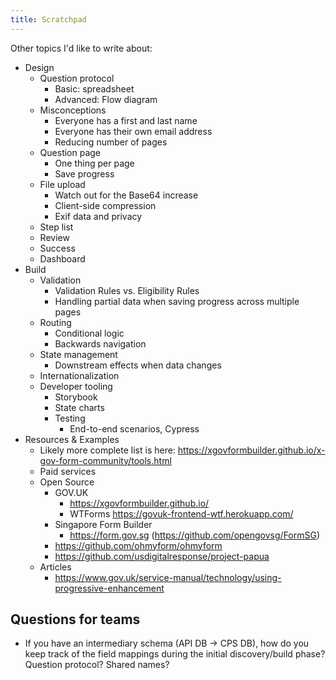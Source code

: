 ```yaml
---
title: Scratchpad
---
```


Other topics I'd like to write about:

- Design
  - Question protocol
    - Basic: spreadsheet
    - Advanced: Flow diagram
  - Misconceptions
    - Everyone has a first and last name
    - Everyone has their own email address
    - Reducing number of pages
  - Question page
    - One thing per page
    - Save progress
  - File upload
    - Watch out for the Base64 increase
    - Client-side compression
    - Exif data and privacy
  - Step list
  - Review
  - Success
  - Dashboard
- Build
  - Validation
    - Validation Rules vs. Eligibility Rules
    - Handling partial data when saving progress across multiple pages
  - Routing
    - Conditional logic
    - Backwards navigation
  - State management
    - Downstream effects when data changes
  - Internationalization
  - Developer tooling
    - Storybook
    - State charts
    - Testing
      - End-to-end scenarios, Cypress
- Resources & Examples
  - Likely more complete list is here: https://xgovformbuilder.github.io/x-gov-form-community/tools.html
  - Paid services
  - Open Source
    - GOV.UK
      - https://xgovformbuilder.github.io/
      - WTForms https://govuk-frontend-wtf.herokuapp.com/
    - Singapore Form Builder
      - https://form.gov.sg (https://github.com/opengovsg/FormSG)
    - https://github.com/ohmyform/ohmyform
    - https://github.com/usdigitalresponse/project-papua
  - Articles
    - https://www.gov.uk/service-manual/technology/using-progressive-enhancement

## Questions for teams

- If you have an intermediary schema (API DB -> CPS DB), how do you keep track of the field mappings during the initial discovery/build phase? Question protocol? Shared names?
